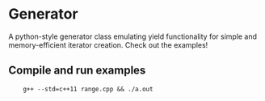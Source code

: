 # Generator
A python-style generator class emulating yield functionality for simple and memory-efficient iterator creation. Check out the examples!

## Compile and run examples
        g++ --std=c++11 range.cpp && ./a.out
        


